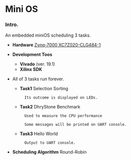 # Mini OS

### Intro.

An embedded miniOS scheduling 3 tasks.

- **Hardware** [Zynq-7000 XC7Z020-CLG484-1](http://www.zedboard.org/product/zedboard)

- **Development Toos**

    - **Vivado** (ver. 19.1)
    - **Xilinx SDK**

- All of 3 tasks run forever.

    - **Task1** Selection Sorting

        	Its outcome is displayed on LEDs.

    - **Task2** DhryStone Benchmark

        	Used to measure the CPU performance
	
        	Some messages will be printed on UART console.

    - **Task3** Hello World

        	Output to UART console.

- **Scheduling Algorithm** Round-Robin